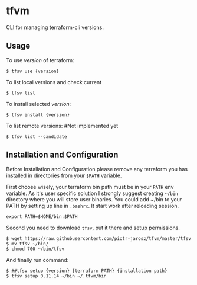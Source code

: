 tfvm
========

CLI for managing terraform-cli versions.

Usage
-----

To use *version* of terraform:

    $ tfsv use {version}

To list local versions and check current

    $ tfsv list

To install selected *version*:

    $ tfsv install {version}
    
To list remote versions: #Not implemented yet

    $ tfsv list --candidate

Installation and Configuration
-------------
Before Installation and Configuration please remove any terraform you has installed in directories from your ```$PATH``` variable.

First choose wisely, your terraform bin path must be in your ```PATH``` env variable.
As it's user specific solution I strongly suggest creating ```~/bin``` directory where you will store user binaries.
You could add ~/bin to your PATH by setting up line in ```.bashrc```. It start work after reloading session.

    export PATH=$HOME/bin:$PATH

Second you need to download ```tfsv```, put it there and setup permissions.

    $ wget https://raw.githubusercontent.com/piotr-jarosz/tfvm/master/tfsv
    $ mv tfsv ~/bin/
    $ chmod 700 ~/bin/tfsv

And finally run command:

    $ ##tfsv setup {version} {terraform PATH} {installation path}
    $ tfsv setup 0.11.14 ~/bin ~/.tfvm/bin

